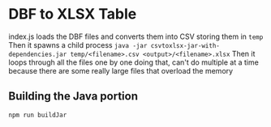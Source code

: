 # DBF to XLSX Table

index.js loads the DBF files and converts them into CSV storing them in `temp`
Then it spawns a child process `java -jar csvtoxlsx-jar-with-dependencies.jar temp/<filename>.csv <output>/<filename>.xlsx` 
Then it loops through all the files one by one doing that, can't do multiple at a time because there are some really large files that overload the memory

## Building the Java portion

`npm run buildJar`
